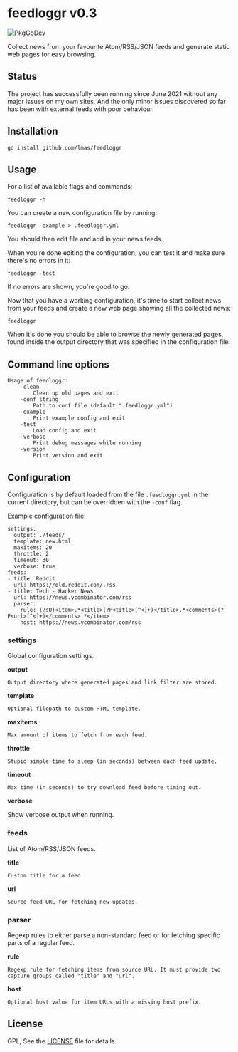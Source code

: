 
# feedloggr v0.3
[![PkgGoDev](https://pkg.go.dev/badge/github.com/lmas/feedloggr)](https://pkg.go.dev/github.com/lmas/feedloggr)

Collect news from your favourite Atom/RSS/JSON feeds and generate static web pages for easy browsing.


## Status

The project has successfully been running since June 2021 without any major issues on my own sites.
And the only minor issues discovered so far has been with external feeds with poor behaviour.


## Installation

    go install github.com/lmas/feedloggr


## Usage

For a list of available flags and commands:

    feedloggr -h

You can create a new configuration file by running:

    feedloggr -example > .feedloggr.yml

You should then edit file and add in your news feeds.

When you're done editing the configuration, you can test it and make sure there's no errors in it:

    feedloggr -test

If no errors are shown, you're good to go.

Now that you have a working configuration,
it's time to start collect news from your feeds and create a new web page showing all the collected news:

    feedloggr

When it's done you should be able to browse the newly generated pages,
found inside the output directory that was specified in the configuration file.


## Command line options

```
Usage of feedloggr:
    -clean
        Clean up old pages and exit
    -conf string
        Path to conf file (default ".feedloggr.yml")
    -example
        Print example config and exit
    -test
        Load config and exit
    -verbose
        Print debug messages while running
    -version
        Print version and exit
```


## Configuration

Configuration is by default loaded from the file `.feedloggr.yml` in the current directory,
but can be overridden with the `-conf` flag.

Example configuration file:

    settings:
      output: ./feeds/
      template: new.html
      maxitems: 20
      throttle: 2
      timeout: 30
      verbose: true
    feeds:
    - title: Reddit
      url: https://old.reddit.com/.rss
    - title: Tech - Hacker News
      url: https://news.ycombinator.com/rss
      parser:
        rule: (?sU)<item>.*<title>(?P<title>[^<]+)</title>.*<comments>(?P<url>[^<]+)</comments>.*</item>
        host: https://news.ycombinator.com/rss

### settings

Global configuration settings.

**output**

    Output directory where generated pages and link filter are stored.

**template**

    Optional filepath to custom HTML template.

**maxitems**

    Max amount of items to fetch from each feed.

**throttle**

    Stupid simple time to sleep (in seconds) between each feed update.

**timeout**

    Max time (in seconds) to try download feed before timing out.

**verbose**

   Show verbose output when running.

### feeds

List of Atom/RSS/JSON feeds.

**title**

    Custom title for a feed.

**url**

    Source feed URL for fetching new updates.

### parser

Regexp rules to either parse a non-standard feed or for fetching specific parts of a regular feed.

**rule**

    Regexp rule for fetching items from source URL. It must provide two capture groups called "title" and "url".

**host**

    Optional host value for item URLs with a missing host prefix.


## License

GPL, See the [LICENSE](LICENSE) file for details.

